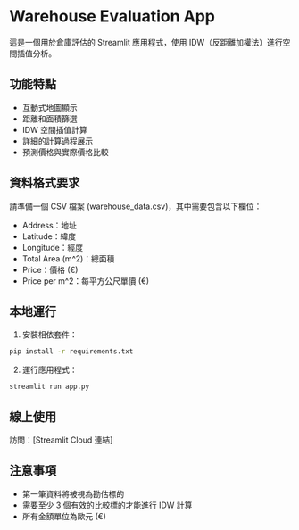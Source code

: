 # Warehouse Evaluation App

這是一個用於倉庫評估的 Streamlit 應用程式，使用 IDW（反距離加權法）進行空間插值分析。

## 功能特點

- 互動式地圖顯示
- 距離和面積篩選
- IDW 空間插值計算
- 詳細的計算過程展示
- 預測價格與實際價格比較

## 資料格式要求

請準備一個 CSV 檔案 (warehouse_data.csv)，其中需要包含以下欄位：
- Address：地址
- Latitude：緯度
- Longitude：經度
- Total Area (m^2)：總面積
- Price：價格 (€)
- Price per m^2：每平方公尺單價 (€)

## 本地運行

1. 安裝相依套件：
```bash
pip install -r requirements.txt
```

2. 運行應用程式：
```bash
streamlit run app.py
```

## 線上使用

訪問：[Streamlit Cloud 連結]

## 注意事項

- 第一筆資料將被視為勘估標的
- 需要至少 3 個有效的比較標的才能進行 IDW 計算
- 所有金額單位為歐元 (€) 